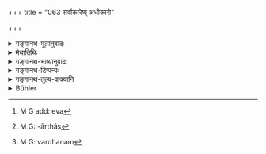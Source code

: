 +++
title = "063 सर्वाकारेष्व् अधीकारो"

+++

<details><summary>गङ्गानथ-मूलानुवादः</summary>

Superintending all mines, executing large mechanical works, destroying medicinal herbs, subsisting on women, performing malevolent rites and sorcery.—(63)
</details>

<details><summary>मेधातिथिः</summary>

**आकराः** सुवर्णादिभूमयः, तत्र्**आधिकारो** राजनियोगेनाधिपतित्वम् । **सर्व**ग्रहणाद् अन्यद् अप्य् अर्थोत्पत्तिस्थानम् गृह्यते । तेन ग्रामनागरनियोगो व्यवहारदर्शनदण्डग्रहणादिनियोगः[^९४] । एवम् एव **यन्त्राणि** सेतुबन्धादीनि जलप्रवाहनियमार्थानि[^९५] तेषां **महतां** **प्रवर्तनम्**[^९६] । **औषधीनाम्** अशुष्काणां **हिंसा**च्छेदः । **स्त्रीणाम् आजीवः** । स्त्रियम् उपजीव्यते, स्त्रीधनेन शरीरकुटुम्बधारणं क्रियते, भार्यापण्यभावो वेशस्त्रीप्रयोजनं वा । **भिचारो** वैदिकेन शापादिना मन्त्रप्रयोगेण श्येनादियागेन वा शत्रुमारणम् । **मूलकर्म** वशीकरणं मन्त्रादिक्रिययैव ॥ ११.६३ ॥


[^९६]:
     M G: vardhanam


[^९५]:
     M G: -ārthās


[^९४]:
     M G add: eva
</details>

<details><summary>गङ्गानथ-भाष्यानुवादः</summary>

‘*Mines*’—places where gold and other precious things are obtained.

‘*Superintending*’—control obtained under royal commands.

‘*All*’—implies the inclusion of other sources of income also, *e.g*., control over villages and towns, investigating law-suits and administering criminal law.

Similarly ‘*mechanical works*’ stand for the building of bridges and embankments for regulating the flow of water; the undertaking of such works also is a minor offence.

‘*Destroying*’—Cutting—‘*medicinal herbs*’—before they are dry.

‘*Subsisting on women*’— That is, maintaining oneself and family on the property of women, or making a living out of prostitutes.

‘*Malevolent rites*’— Killing one’s enemies by curses or incantations or sacrificial rites prescribed in the Veda.

‘*Sorcery*.’—Using incantations for gaining control over persons.—(63)
</details>

<details><summary>गङ्गानथ-टिप्पन्यः</summary>

‘*Mahāyantrapravartanam*’—‘Executing great mechanical works, *e.g*.,
constructing dams across rivers in order to stop the flow of water’
(Medhātithi, Govindarāja, Kullūka and Rāghavānanda);—‘making machines
for the killing of large animals, such as boars’ (Nārāyaṇa);—‘making
such machines as sugar-mills and the like’ (Nandana).

‘*Stṛyājivaḥ*.’—‘Subsisting on one’s wife’s earnings by making her enter
service’ (Nārāyaṇa and Nandana);—‘by turning her into a harlot’
(Kullūka);—‘maintaining oneself by the separate property of his wife’
(Medhātithi);—‘living on money obtained by selling his wife’
(Rāghavānanda).—Nandana who reads ‘*hiṃsrauṣadhistṛyupājīvaḥ*’ (for
‘*hiṃsauṣadhīnām stṛyājīvaḥ*’), explains the compound as ‘subsisting
either on money earned by the sale of noxious herbs, or on the earnings
of one’s wife.’

This verse is quoted in *Prāyaścittaviveka* (p. 192), which has the
following notes—‘*Sarvakareṣu adhīkāraḥ*,’ employment in
mines,—‘*mahāyantrapravartanam*,’ working of oil and other mills, or of
machines for the sharpening of weapons and so forth,’—‘*auṣadhīnām
hiṃsā*,’ destroying the crops,—‘*stṛyājīvaḥ*,’ living on the earnings of
women,—‘*abhicāra*,’ doing of *japa*, *homa* and such acts with the
motive of bringing harm to others,—‘*mūlakarma*,’ rites for captivating
other persons and such other purposes.
</details>

<details><summary>गङ्गानथ-तुल्य-वाक्यानि</summary>

**(verses 11.58-66)  
**

See Comparative notes for [Verse
11.58].
</details>

<details><summary>Bühler</summary>

064	Superintending mines (or factories) of any sort, executing great mechanical works, injuring (living) plants, subsisting on (the earnings of) one's wife, sorcery (by means of sacrifices), and working (magic by means of) roots, (and so forth),
</details>
